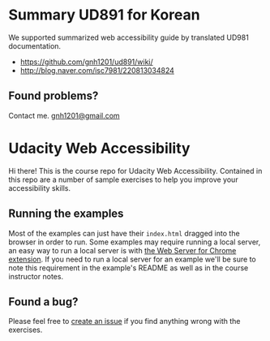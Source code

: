 # Summary UD891 for Korean
We supported summarized web accessibility guide by translated UD981 documentation.
- https://github.com/gnh1201/ud891/wiki/
- http://blog.naver.com/isc7981/220813034824

## Found problems?
Contact me. gnh1201@gmail.com

# Udacity Web Accessibility

Hi there! This is the course repo for Udacity Web Accessibility. Contained in
this repo are a number of sample exercises to help you improve your
accessibility skills.

## Running the examples

Most of the examples can just have their `index.html` dragged into the browser
in order to run. Some examples may require running a local server, an easy
way to run a local server is with [the Web Server for Chrome extension](https://chrome.google.com/webstore/detail/web-server-for-chrome/ofhbbkphhbklhfoeikjpcbhemlocgigb?hl=en). If you need to run a local server for an example we'll
be sure to note this requirement in the example's README as well as in the
course instructor notes.

## Found a bug?

Please feel free to [create an issue](https://github.com/udacity/ud891/issues/new)
if you find anything wrong with the exercises.
